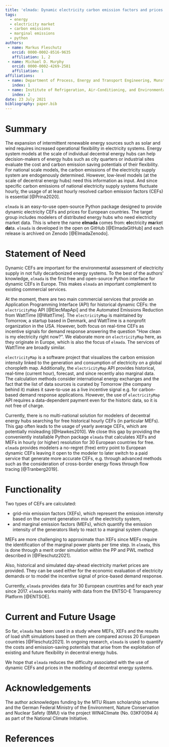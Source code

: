 ```yaml
---
title: 'elmada: Dynamic electricity carbon emission factors and prices for Europe'
tags:
  - energy
  - electricity market
  - carbon emissions
  - marginal emissions
  - python
authors:
 - name: Markus Fleschutz
   orcid: 0000-0002-8516-9635
   affiliation: 1, 2
 - name: Michael D. Murphy
   orcid: 0000-0002-4269-2581
   affiliation: 1
affiliations:
 - name: Department of Process, Energy and Transport Engineering, Munster Technological University
   index: 1
 - name: Institute of Refrigeration, Air-Conditioning, and Environmental Engineering, Karlsruhe University of Applied Sciences
   index: 2
date: 23 July 2021
bibliography: paper.bib
---
```


# Summary

The expansion of intermittent renewable energy sources such as solar and wind requires increased operational flexibility in electricity systems.
Energy system models at the scale of individual decentral energy hubs can help decision-makers of energy hubs such as city quarters or industrial sites evaluate the cost and carbon emission saving potentials of their flexibility.
For national scale models, the carbon emissions of the electricity supply system are endogenously determined.
However, low-level models (at the scale of decentral energy hubs) need this information as input.
And since specific carbon emissions of national electricity supply systems fluctuate hourly, the usage of at least hourly resolved carbon emission factors (CEFs) is essential [@Prina2020].

`elmada` is an easy-to-use open-source Python package designed to provide dynamic electricity CEFs and prices for European countries.
The target group includes modelers of distributed energy hubs who need electricity market data.
This is where the name **elmada** comes from: **el**ectricity **ma**rket **da**ta.
`elmada` is developed in the open on GitHub [@ElmadaGitHub] and each release is archived on Zenodo [@ElmadaZenodo].

# Statement of Need

Dynamic CEFs are important for the environmental assessment of electricity supply in not fully decarbonized energy systems.
To the best of the authors' knowledge, `elmada` is the first free and open-source Python interface for dynamic CEFs in Europe.
This makes `elmada` an important complement to existing commercial services.

At the moment, there are two main commercial services that provide an Application Programming Interface (API) for historical dynamic CEFs: the `electricityMap` API [@ElecMapApi] and the Automated Emissions Reduction from WattTime [@WattTime].
The `electricityMap` is maintained by Tomorrow, a startup based in Denmark, and WattTime is a nonprofit organization in the USA.
However, both focus on real-time CEFs as incentive signals for demand response answering the question "How clean is my electricity right now?".
We elaborate more on `electricityMap` here, as they originate in Europe, which is also the focus of `elmada`.
The services of WattTime are broadly similar.

`electricityMap` is a software project that visualizes the carbon emission intensity linked to the generation and consumption of electricity on a global choropleth map.
Additionally, the `electricityMap` API provides historical, real-time (current hour), forecast, and since recently also marginal data. The calculation methods consider international energy exchanges and the fact that the list of data sources is curated by Tomorrow (the company behind it) makes it save-to-use as a live incentive signal e.g. for carbon-based demand response applications.
However, the use of `electricityMap` API requires a data-dependent payment even for the historic data, so it is not free of charge.

Currently, there is no multi-national solution for modelers of decentral energy hubs searching for free historical hourly CEFs (in particular MEFs).
This gap often leads to the usage of yearly average CEFs, which are potentially misleading [@Hawkes2010].
We close this gap by providing the conveniently installable Python package `elmada` that calculates XEFs and MEFs in hourly (or higher) resolution for 30 European countries for free.
`elmada` provides modelers a no-regret (free) entry point to European dynamic CEFs leaving it open to the modeler to later switch to a paid service that generate more accurate CEFs, e.g. through advanced methods such as the consideration of cross-border energy flows through flow tracing [@Tranberg2019].

# Functionality

Two types of CEFs are calculated:

* grid-mix emission factors (XEFs), which represent the emission intensity based on the current generation mix of the electricity system,
* and marginal emission factors (MEFs), which quantify the emission intensity of the generators likely to react to a marginal system change.

MEFs are more challenging to approximate than XEFs since MEFs require the identification of the marginal power plants per time step.
In `elmada`, this is done through a merit order simulation within the PP and PWL method described in [@Fleschutz2021].

Also, historical and simulated day-ahead electricity market prices are provided.
They can be used either for the economic evaluation of electricity demands or to model the incentive signal of price-based demand response.

Currently, `elmada` provides data for 30 European countries and for each year since 2017.
`elmada` works mainly with data from the ENTSO-E Transparency Platform [@ENTSOE].

# Current and Future Usage

So far, `elmada` has been used in a study where MEFs, XEFs and the results of load shift simulations based on them are compared across 20 European countries [@Fleschutz2021].
In ongoing research, `elmada` is used to quantify the costs and emission-saving potentials that arise from the exploitation of existing and future flexibility in decentral energy hubs.

We hope that `elmada` reduces the difficulty associated with the use of dynamic CEFs and prices in the modeling of decentral energy systems.

# Acknowledgements

The author acknowledges funding by the MTU Risam scholarship scheme and the German Federal Ministry of the Environment, Nature Conservation and Nuclear Safety (BMU) via the project WIN4Climate (No. 03KF0094 A) as part of the National Climate Initiative.

# References
